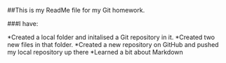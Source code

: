 ##This is my ReadMe file for my Git homework.

###I have:

*Created a local folder and initalised a Git repository in it.
*Created two new files in that folder. 
*Created a new repository on GitHub and pushed my local repository up there
*Learned a bit about Markdown